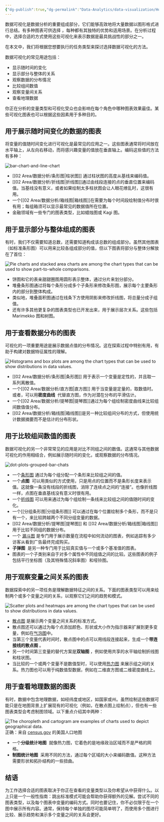 ```yaml
---
{"dg-publish":true,"dg-permalink":"Data-Analytics/data-visualization/How-to-choose-the-right-data-visualization","permalink":"/Data-Analytics/data-visualization/How-to-choose-the-right-data-visualization/","metatags":{"description":"There are many ways that charts can be used to visualize data. Read this article to learn which charts can be used for each kind of visualization task.","og:site_name":"DavonOs","og:title":"如何选择合适的数据可视化","og:type":"article","og:url":"https://zuji.eu.org/Data-Analytics/data-visualization/How-to-choose-the-right-data-visualization","og:image":null,"og:image:width":"200","og:image:alt":"articlecover","og:locale":"zh_cn"},"dgShowInlineTitle":true,"created":"2025-07-23 13:51","updated":"2025-07-24 08:48"}
---
```



数据可视化是数据分析的重要组成部分，它们能够高效地将大量数据以图形格式进行总结。有多种图表可供选择 ，每种都有其独特的优势和适用场景。在分析过程中，选择合适的方式使用这些可视化来表示数据是最具挑战性的部分之一。

在本文中，我们将根据您想要执行的任务类型来探讨选择数据可视化的方法。

数据可视化的常见用途包括：

- 显示随时间的变化
- 显示部分与整体的关系
- 观察数据的分布情况
- 比较组间数值
- 观察变量间关系
- 查看地理数据

你正在分析的变量类型和可视化受众也会影响在每个角色中哪种图表效果最佳。某些可视化图表也可以根据这些因素用于多种目的。
## 用于展示随时间变化的数据的图表

将变量的值随时间变化进行可视化是最常见的应用之一。这些图表通常将时间放在水平轴上，从左向右移动，而将感兴趣变量的值放在垂直轴上。编码这些值的方法有多种：

![bar-chart-and-line-chart](https://wac-cdn.atlassian.com/dam/jcr:d6282dc5-dfe5-417a-a1b9-5f033a127758/charts-change-over-time.png?cdnVersion=2857)

- [[02 Area/数据分析/条形图\|柱状图]] 通过柱状图的高度从基线来编码值。
- [[02 Area/数据分析/折线图\|折线图]]通过由线段连接的点的垂直位置来编码值。当基线没有意义，或者如果绘制太多柱状图会让人眼花缭乱时，这很有用。
- 一个[[02 Area/数据分析/箱线图\|箱线图]]在需要为每个时间段绘制值分布时很有用；每组箱须可以显示最常见的数据值所在位置。
- 金融领域有一些专门的图表类型，比如蜡烛图或 Kagi 图。
## 用于显示部分与整体组成的图表

有时，我们不仅需要知道总数，还需要知道构成该总数的组成部分。虽然其他图表（如标准条形图）可以用来比较各组成部分的值，但以下图表将部分与整体分解放在了首位：

![Pie charts and stacked area charts are among the chart types that can be used to show part-to-whole comparisons.](https://wac-cdn.atlassian.com/dam/jcr:bce9d54f-4727-46ec-b78d-eda42d332272/charts-part-to-whole.png?cdnVersion=2857)

- 饼图和它的表亲甜甜圈图用圆形表示整体，通过分片来划分部分。
- 堆叠条形图通过将每个条形分成多个子条形来修改条形图，展示每个主要条形内的部分到整体构成。
- 类似地，堆叠面积图通过在线条下方使用阴影来修改折线图，将总量分成子组值。
- 还有许多其他更复杂的图表类型也已开发出来，用于展示层次关系。这些包括 Marimekko 图和树图。
## 用于查看数据分布的图表

可视化的一项重要用途是展示数据点值的分布情况。这在探索过程中特别有用，有助于构建对数据特征属性的理解。

![Histograms and box plots are among the chart types that can be used to show distributions in data values.](https://wac-cdn.atlassian.com/dam/jcr:edef2af9-0b91-409e-818f-227a3985b101/charts-distributions.png?cdnVersion=2857)

- [[02 Area/数据分析/条形图\|条形图]] 用于表示一个变量是定性的，并且取一系列离散值。
- 一个[[02 Area/数据分析/直方图\|直方图]] 用于当变量是定量的，取数值时。或者，可以用**密度曲线**  代替直方图，作为对潜在分布的平滑估计。
- 一个[[02 Area/数据分析/提琴图\|提琴图]]通过为每个组绘制密度曲线来比较组间数值值分布。
- [[02 Area/数据分析/箱线图\|箱线图]]是另一种比较组间分布的方式，但使用统计数据摘要而不是估计的分布形状。

## 用于比较组间数值的图表

数据可视化的另一个非常常见的应用是对比不同组之间的数值。这通常与其他数据可视化的作用相结合，例如展示随时间的变化，或观察数据的分布情况。

![dot-plots-grouped-bar-chats](https://wac-cdn.atlassian.com/dam/jcr:c37952b5-520d-4c8d-966c-41c2d75cb8e0/charts-compare-values.png?cdnVersion=2857)

- 一个[条形图](https://www.atlassian.com/data/charts/bar-chart-complete-guide) 通过为每个组分配一个条形来比较组之间的值。
- 一个**点图**  可以用类似的方式使用，只是用点的位置而不是条形长度来表示值。这就像一条没有线段的折线图，消除了连续点之间的“连接”。也像折线图一样，点图在垂直基线没有意义时很有用。
- 一个[折线图](https://www.atlassian.com/data/charts/line-chart-complete-guide) 可以用来通过为每个组绘制一条线来比较组之间的值随时间的变化。
- 一个[[分组条形图\|分组条形图]] 可以通过在每个位置绘制多个条形，而不是只有一个，来比较跨越两个不同分组变量的数据。
- [[02 Area/数据分析/提琴图\|提琴图]] 和 [[02 Area/数据分析/箱线图\|箱线图]]用于比较不同组的数据分布。
- 一个 [漏斗图](https://www.atlassian.com/data/charts/funnel-chart-complete-guide) 是专门用于展示数量在流程中如何流动的图表，例如追踪有多少访客从看到广告最终完成购买。
- **子弹图**  是另一种专门用于比较真实值与一个或多个基准值的图表。
- 图表的一个子类别来自于对多个属性中不同组值之间的比较。这些图表的例子包括平行坐标图（及其特殊情况斜率图）和哑铃图。
## 用于观察变量之间关系的图表

数据探索中的另一项任务是理解数据特征之间的关系。下面的图表类型可以用来绘制两个或多个变量之间的关系，以观察它们之间的趋势和模式。

![Scatter plots and heatmaps are among the chart types that can be used to show distributions in data values.](https://wac-cdn.atlassian.com/dam/jcr:e087d5ff-6b21-482a-9c54-7a6e3fac176a/charts-relationships.png?cdnVersion=2857)

- [散点图](https://www.atlassian.com/data/charts/what-is-a-scatter-plot) 是展示两个变量之间关系的标准方式。
- 散点图还可以通过为每个点添加颜色、形状或大小作为指示器来扩展到更多变量，例如在[气泡图](https://www.atlassian.com/data/charts/bubble-chart-complete-guide)中。
- 当第三个变量代表时间时，散点图中的点可以用线段连接起来，生成一个**带连接线的散点图** 。
- 另一个时间第三变量的替代方案是**双轴图** ，例如使用共享的水平轴绘制折线图和柱状图。
- 当比较的一个或两个变量不是数值型时，可以使用[热力图](https://www.atlassian.com/data/charts/heatmap-complete-guide) 来展示组之间的关系。热力图也可以用于纯数值型数据，例如在二维直方图或二维密度曲线上。
## 用于查看地理数据的图表

有时，数据中包含地理数据，如经纬度或地区，如国家或州。虽然绘制这些数据可能只是在地图背景上扩展现有的可视化（例如，在散点图上绘制点），但也有一些图表类型会考虑制图领域。以下重点介绍其中两种：

![The choropleth and cartogram are examples of charts used to depict geographical data.](https://wac-cdn.atlassian.com/dam/jcr:c8cf047d-9960-4057-a0dd-740bf2ee03ed/charts-geographical.png?cdnVersion=2857)
正确：来自 [census.gov](https://www.census.gov/dataviz/visualizations/021/) 的美国人口地图

- 一个**分级统计地图**  就像热力图，它着色的是地缘政治区域而不是严格的网格。
- **制图统计地图**  采用不同的方法，通过每个区域的大小来编码数值。这种方法需要形状和拓扑结构的一些扭曲。
## 结语

为工作选择合适的图表取决于你正在查看的变量类型以及你希望从中获得什么。以上只是一个一般性指南：跳出标准模式可能会帮助你获得额外的见解。尝试不同的图表类型，以及每个图表中变量的编码方式。同时也要记住，你不必仅限于在一个图中展示所有内容。通常，保持每个单独的图尽可能简单明了，而使用多个图进行比较、展示趋势和演示多个变量之间的关系会更好。